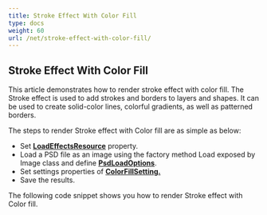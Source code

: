 ```yaml
---
title: Stroke Effect With Color Fill
type: docs
weight: 60
url: /net/stroke-effect-with-color-fill/
---
```


## **Stroke Effect With Color Fill**
This article demonstrates how to render stroke effect with color fill. The Stroke effect is used to add strokes and borders to layers and shapes. It can be used to create solid-color lines, colorful gradients, as well as patterned borders.

The steps to render Stroke effect with Color fill are as simple as below:

- Set [**LoadEffectsResource**](https://apireference.aspose.com/psd/net/aspose.psd.imageloadoptions/psdloadoptions/properties/loadeffectsresource) property.
- Load a PSD file as an image using the factory method Load exposed by Image class and define [**PsdLoadOptions**](https://apireference.aspose.com/psd/net/aspose.psd.imageloadoptions/psdloadoptions).
- Set settings properties of [**ColorFillSetting.**](https://apireference.aspose.com/psd/net/aspose.psd.fileformats.psd.layers.fillsettings/colorfillsettings)
- Save the results.

The following code snippet shows you how to render Stroke effect with Color fill.
